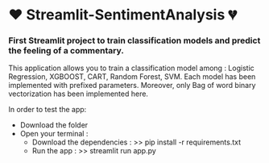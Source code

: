 # :heart: Streamlit-SentimentAnalysis :broken_heart:
### First Streamlit project to train classification models and predict the feeling of a commentary.


This application allows you to train a classification model among : Logistic Regression, XGBOOST, CART, Random Forest, SVM. 
Each model has been implemented with prefixed parameters. Moreover, only Bag of word binary vectorization has been implemented here. 

In order to test the app: 
- Download the folder
- Open your terminal : 
  - Download the dependencies : >> pip install -r requirements.txt 
  - Run the app : >> streamlit run app.py
